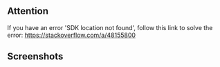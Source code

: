 ## Attention
If you have an error 'SDK location not found', follow this link to solve the error: https://stackoverflow.com/a/48155800

## Screenshots

